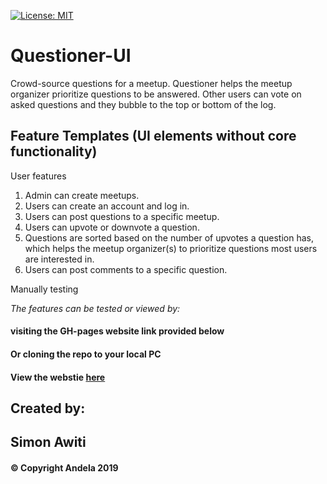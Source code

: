 [![License: MIT](https://img.shields.io/badge/License-MIT-yellow.svg)](https://opensource.org/licenses/MIT)

# Questioner-UI
Crowd-source questions for a meetup. Questioner helps the meetup organizer prioritize
questions to be answered. Other users can vote on asked questions and they bubble to the top
or bottom of the log.

## Feature Templates (UI elements without core functionality)

User features 

1. Admin can create meetups.
2. Users can create an account and log in.
3. Users can post questions to a specific meetup.
4. Users can upvote or downvote a question.
5. Questions are sorted based on the number of upvotes a question has, which helps the
   meetup organizer(s) to prioritize questions most users are interested in.
6. Users can post comments to a specific question.


Manually testing 

_The features can be tested or viewed by:_ 
#### visiting the GH-pages website link provided below
#### Or cloning the repo to your local PC
#### View the webstie [here](<https://simonawiti.github.io/Questioner-UI/UI/landing.html>)

## Created by:
## Simon Awiti
#### © Copyright Andela 2019

